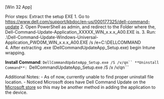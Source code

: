 [Win 32 App]

Prior steps:
    Extract the setup EXE
    1. Go to https://www.dell.com/support/kbdoc/en-us/000177325/dell-command-update
    2. Open PowerShell as admin, and redirect to the Folder where the, Dell-Command-Update-Application_XXXXX_WIN_x.x.x_A00.EXE is.
    3. Run: .\Dell-Command-Update-Windows-Universal-Application_PWD0M_WIN_x.x.x_A00.EXE /s /e=C:\DELLCOMMAND\
    4. After extracting .exe (DellCommandUpdateApp_Setup.exe) begin Intune wrapping.

**Install Command**: ```DellCommandUpdateApp_Setup.exe /S /v/qn``
**Uninstall Command**: ```DellCommandUpdateApp_Setup.exe /S /x /v/qn```

Additional Notes: 
    - As of now, currently unable to find proper uninstall file location. 
    - Noticed Microsoft does have Dell Command Update on the [Microsoft store](https://www.microsoft.com/en-us/p/dell-command-update/9n0k4b9pjt60)
        so this may be another method in adding the application to the device. 



